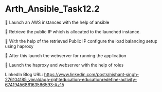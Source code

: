 # Arth_Ansible_Task12.2

🔹 Launch an AWS instances with the help of ansible

🔹 Retrieve the public IP which is allocated to the launched instance.

🔹 With the help of the retrieved Public IP configure the load balancing setup using haproxy

🔹 After this launch the webserver for running the application

🔹 Launch the haproxy and webserver with the help of roles


LinkedIn Blog URL: https://www.linkedin.com/posts/nishant-singh-276104185_vimaldaga-righteducation-educationredefine-activity-6741945686163566593-Az15
